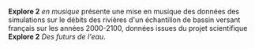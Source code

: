 **Explore 2** _en musique_ présente une mise en musique des données des simulations sur le débits des rivières d'un échantillon de bassin versant français sur les années 2000-2100, données issues du projet scientifique **Explore 2** _Des futurs de l'eau_.
